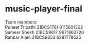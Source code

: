 # music-player-final

Team members:<br>
Puneet Tripathi 21BCS1761 8115601362<br>
Sameer Shekh 21BCS9617 9971862726<br>
Rahbar Alam 21BCS9653 8287178525<br>
